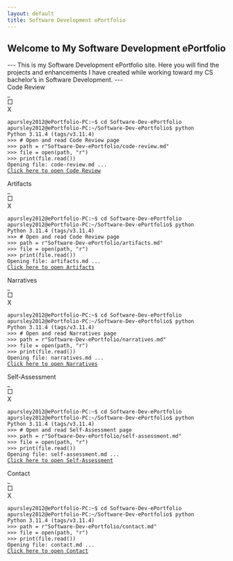 ```yaml
---
layout: default
title: Software Development ePortfolio
---
```


<h2 id="typed-welcome">Welcome to My Software Development ePortfolio</h2>
---
This is my Software Development ePortfolio site. Here you will find the projects and enhancements I have created while working toward my CS bachelor’s in Software Development.
---

<!-- Code-Review Terminal -->
<div class="terminal-container">
  <div class="terminal-header">
    <span class="terminal-title">Code Review</span>
    <div class="terminal-buttons">
      <div class="button">_</div>
      <div class="button">&#9633;</div>
      <div class="button">X</div>
    </div>
  </div>
  <div class="window-terminal">
<pre><code>apursley2012@ePortfolio-PC:~$ cd Software-Dev-ePortfolio
apursley2012@ePortfolio-PC:~/Software-Dev-ePortfolio$ python
Python 3.11.4 (tags/v3.11.4)
>>> # Open and read Code Review page
>>> path = r"Software-Dev-ePortfolio/code-review.md"
>>> file = open(path, "r")
>>> print(file.read())
Opening file: code-review.md ...
<a href="https://github.com/apursley2012/Software-Dev-ePortfolio/blob/main/code-review.md" target="_blank">Click here to open Code Review</a><span class="cursor"></span>
</code></pre>
  </div>
</div>

<!-- Artifacts Terminal -->
<div class="terminal-container">
  <div class="terminal-header">
    <span class="terminal-title">Artifacts</span>
    <div class="terminal-buttons">
      <div class="button">_</div>
      <div class="button">&#9633;</div>
      <div class="button">X</div>
    </div>
  </div>
  <div class="window-terminal">
<pre><code>apursley2012@ePortfolio-PC:~$ cd Software-Dev-ePortfolio
apursley2012@ePortfolio-PC:~/Software-Dev-ePortfolio$ python
Python 3.11.4 (tags/v3.11.4)
>>> # Open and read Code Review page
>>> path = r"Software-Dev-ePortfolio/artifacts.md"
>>> file = open(path, "r")
>>> print(file.read())
Opening file: artifacts.md ...
<a href="https://github.com/apursley2012/Software-Dev-ePortfolio/blob/main/artifacts.md" target="_blank">Click here to open Artifacts</a><span class="cursor"></span>
</code></pre>
  </div>
</div>

<!-- Narratives Terminal -->
<div class="terminal-container">
  <div class="terminal-header">
    <span class="terminal-title">Narratives</span>
    <div class="terminal-buttons">
      <div class="button">_</div>
      <div class="button">&#9633;</div>
      <div class="button">X</div>
    </div>
  </div>
  <div class="window-terminal">
<pre><code>apursley2012@ePortfolio-PC:~$ cd Software-Dev-ePortfolio
apursley2012@ePortfolio-PC:~/Software-Dev-ePortfolio$ python
Python 3.11.4 (tags/v3.11.4)
>>> # Open and read Narratives page
>>> path = r"Software-Dev-ePortfolio/narratives.md"
>>> file = open(path, "r")
>>> print(file.read())
Opening file: narratives.md ...
<a href="https://github.com/apursley2012/Software-Dev-ePortfolio/blob/main/narratives.md" target="_blank">Click here to open Narratives</a><span class="cursor"></span>
</code></pre>
  </div>
</div>

<!-- Professional Self-Assessment Terminal -->
<div class="terminal-container">
  <div class="terminal-header">
    <span class="terminal-title">Self-Assessment</span>
    <div class="terminal-buttons">
      <div class="button">_</div>
      <div class="button">&#9633;</div>
      <div class="button">X</div>
    </div>
  </div>
  <div class="window-terminal">
<pre><code>apursley2012@ePortfolio-PC:~$ cd Software-Dev-ePortfolio
apursley2012@ePortfolio-PC:~/Software-Dev-ePortfolio$ python
Python 3.11.4 (tags/v3.11.4)
>>> # Open and read Self-Assessment page
>>> path = r"Software-Dev-ePortfolio/self-assessment.md"
>>> file = open(path, "r")
>>> print(file.read())
Opening file: self-assessment.md ...
<a href="https://github.com/apursley2012/Software-Dev-ePortfolio/blob/main/self-assessment.md" target="_blank">Click here to open Self-Assessment</a><span class="cursor"></span>
</code></pre>
  </div>
</div>

<!-- Contact Terminal -->
<div class="terminal-container">
  <div class="terminal-header">
    <span class="terminal-title">Contact</span>
    <div class="terminal-buttons">
      <div class="button">_</div>
      <div class="button">&#9633;</div>
      <div class="button">X</div>
    </div>
  </div>
  <div class="window-terminal">
<pre><code>apursley2012@ePortfolio-PC:~$ cd Software-Dev-ePortfolio
apursley2012@ePortfolio-PC:~/Software-Dev-ePortfolio$ python
Python 3.11.4 (tags/v3.11.4)
>>> path = r"Software-Dev-ePortfolio/contact.md"
>>> file = open(path, "r")
>>> print(file.read())
Opening file: contact.md ...
<a href="https://github.com/apursley2012/Software-Dev-ePortfolio/blob/main/contact.md" target="_blank">Click here to open Contact</a><span class="cursor"></span>
</code></pre>
  </div>
</div>